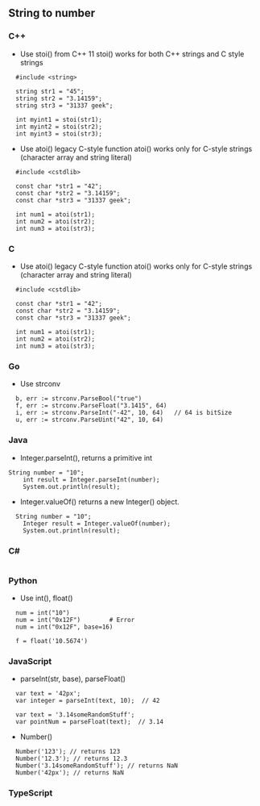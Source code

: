 ## String to number
### C++
- Use stoi() from C++ 11
stoi() works for both C++ strings and C style strings
```
  #include <string>

  string str1 = "45"; 
  string str2 = "3.14159"; 
  string str3 = "31337 geek"; 

  int myint1 = stoi(str1); 
  int myint2 = stoi(str2); 
  int myint3 = stoi(str3);
```
- Use atoi() legacy C-style function
atoi() works only for C-style strings (character array and string literal)
```
  #include <cstdlib> 

  const char *str1 = "42"; 
  const char *str2 = "3.14159"; 
  const char *str3 = "31337 geek"; 
    
  int num1 = atoi(str1); 
  int num2 = atoi(str2); 
  int num3 = atoi(str3); 
```

### C
- Use atoi() legacy C-style function
atoi() works only for C-style strings (character array and string literal)
```
  #include <cstdlib> 

  const char *str1 = "42"; 
  const char *str2 = "3.14159"; 
  const char *str3 = "31337 geek"; 
    
  int num1 = atoi(str1); 
  int num2 = atoi(str2); 
  int num3 = atoi(str3); 
```

### Go
- Use strconv
```
  b, err := strconv.ParseBool("true")
  f, err := strconv.ParseFloat("3.1415", 64)
  i, err := strconv.ParseInt("-42", 10, 64)   // 64 is bitSize
  u, err := strconv.ParseUint("42", 10, 64)
```
### Java
- Integer.parseInt(), returns a primitive int
```
String number = "10";
	int result = Integer.parseInt(number);			
	System.out.println(result);
```

- Integer.valueOf()  returns a new Integer() object.
```
  String number = "10";
	Integer result = Integer.valueOf(number);		
	System.out.println(result);
```

### C#
```  

```
### Python
- Use int(), float()
```
  num = int("10")
  num = int("0x12F")        # Error
  num = int("0x12F", base=16)

  f = float('10.5674')
```

### JavaScript
- parseInt(str, base), parseFloat()
```
  var text = '42px';
  var integer = parseInt(text, 10);  // 42

  var text = '3.14someRandomStuff';
  var pointNum = parseFloat(text);  // 3.14
```

- Number()
```
  Number('123'); // returns 123
  Number('12.3'); // returns 12.3
  Number('3.14someRandomStuff'); // returns NaN
  Number('42px'); // returns NaN
```

### TypeScript
```
```

